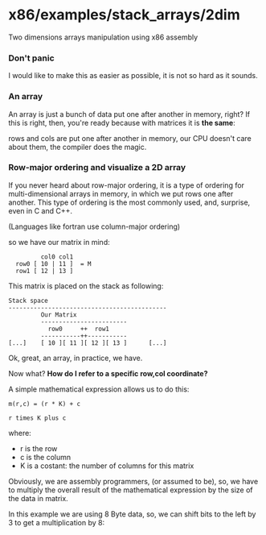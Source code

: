 # x86/examples/stack_arrays/2dim
Two dimensions arrays manipulation using x86 assembly

### Don't panic
I would like to make this as easier as possible, it is not so hard as it sounds.

### An array
An array is just a bunch of data put one after another in memory, right?
If this is right, then, you're ready because with matrices it is **the same**:

rows and cols are put one after another in memory, our CPU doesn't care about them, the compiler does the magic.

### Row-major ordering and visualize a 2D array
If you never heard about row-major ordering, it is a type of ordering for multi-dimensional arrays in memory, in which
we put rows one after another. This type of ordering is the most commonly used, and, surprise, even in C and C++.

(Languages like fortran use column-major ordering)

so we have our matrix in mind:

```
		 col0 col1
  row0 [ 10 | 11 ]  = M
  row1 [ 12 | 13 ]  
```

This matrix is placed on the stack as following:

```
Stack space
--------------------------------------------
         Our Matrix
         ------------------------
           row0     ++  row1
         -----------++-----------
[...]    [ 10 ][ 11 ][ 12 ][ 13 ]      [...]
```

Ok, great, an array, in practice, we have.

Now what? **How do I refer to a specific row,col coordinate?**

A simple mathematical expression allows us to do this:

```
m(r,c) = (r * K) + c

r times K plus c
```

where:
 * r is the row
 * c is the column
 * K is a costant: the number of columns for this matrix
 
Obviously, we are assembly programmers, (or assumed to be), so, we have to multiply the overall result of the mathematical
expression by the size of the data in matrix.

In this example we are using 8 Byte data, so, we can shift bits to the left by 3 to get a multiplication by 8:
